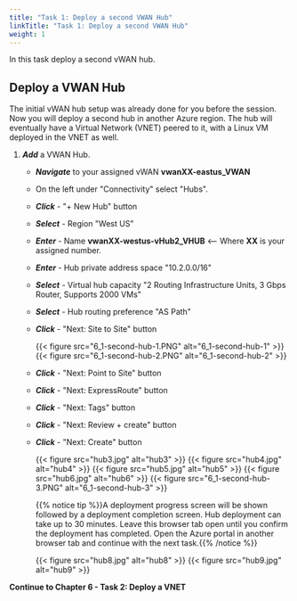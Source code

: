 ```yaml
---
title: "Task 1: Deploy a second VWAN Hub"
linkTitle: "Task 1: Deploy a second VWAN Hub"
weight: 1
---
```


In this task deploy a second vWAN hub.

## Deploy a VWAN Hub

The initial vWAN hub setup was already done for you before the session. Now you will deploy a second hub in another Azure region. The hub will eventually have a Virtual Network (VNET) peered to it, with a Linux VM deployed in the VNET as well.

1. ***Add*** a VWAN Hub.

    - ***Navigate*** to your assigned vWAN **vwanXX-eastus_VWAN**
    - On the left under "Connectivity" select "Hubs".
    - ***Click*** - "+ New Hub" button

    - ***Select*** - Region "West US"
    - ***Enter*** - Name **vwanXX-westus-vHub2_VHUB** <-- Where **XX** is your assigned number.
    - ***Enter*** - Hub private address space "10.2.0.0/16"
    - ***Select*** - Virtual hub capacity "2 Routing Infrastructure Units, 3 Gbps Router, Supports 2000 VMs"
    - ***Select*** - Hub routing preference "AS Path"
    - ***Click*** - "Next: Site to Site" button

        {{< figure src="6_1-second-hub-1.PNG" alt="6_1-second-hub-1" >}}
        {{< figure src="6_1-second-hub-2.PNG" alt="6_1-second-hub-2" >}}

    - ***Click*** - "Next: Point to Site" button
    - ***Click*** - "Next: ExpressRoute" button
    - ***Click*** - "Next: Tags" button
    - ***Click*** - "Next: Review + create" button
    - ***Click*** - "Next: Create" button

        {{< figure src="hub3.jpg" alt="hub3" >}}
        {{< figure src="hub4.jpg" alt="hub4" >}}
        {{< figure src="hub5.jpg" alt="hub5" >}}
        {{< figure src="hub6.jpg" alt="hub6" >}}
        {{< figure src="6_1-second-hub-3.PNG" alt="6_1-second-hub-3" >}}

        {{% notice tip %}}A deployment progress screen will be shown followed by a deployment completion screen. Hub deployment can take up to 30 minutes. Leave this browser tab open until you confirm the deployment has completed.  Open the Azure portal in another browser tab and continue with the next task.{{% /notice %}}

        {{< figure src="hub8.jpg" alt="hub8" >}}
        {{< figure src="hub9.jpg" alt="hub9" >}}

**Continue to Chapter 6 - Task 2: Deploy a VNET**
